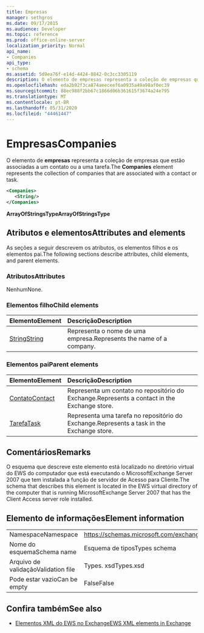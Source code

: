```yaml
---
title: Empresas
manager: sethgros
ms.date: 09/17/2015
ms.audience: Developer
ms.topic: reference
ms.prod: office-online-server
localization_priority: Normal
api_name:
- Companies
api_type:
- schema
ms.assetid: 5d9ea76f-e14d-4424-8842-0c3cc3305119
description: O elemento de empresas representa a coleção de empresas que estão associadas a um contato ou a uma tarefa.
ms.openlocfilehash: eda2b92f3ca874aeeceef6a0935a49a98af0ec39
ms.sourcegitcommit: 88ec988f2bb67c1866d06b361615f3674a24e795
ms.translationtype: MT
ms.contentlocale: pt-BR
ms.lasthandoff: 05/31/2020
ms.locfileid: "44461447"
---
```

# <a name="companies"></a><span data-ttu-id="4e246-103">Empresas</span><span class="sxs-lookup"><span data-stu-id="4e246-103">Companies</span></span>

<span data-ttu-id="4e246-104">O elemento de **empresas** representa a coleção de empresas que estão associadas a um contato ou a uma tarefa.</span><span class="sxs-lookup"><span data-stu-id="4e246-104">The **Companies** element represents the collection of companies that are associated with a contact or task.</span></span> 
  
```xml
<Companies>
   <String/>
</Companies>
```

 <span data-ttu-id="4e246-105">**ArrayOfStringsType**</span><span class="sxs-lookup"><span data-stu-id="4e246-105">**ArrayOfStringsType**</span></span>
## <a name="attributes-and-elements"></a><span data-ttu-id="4e246-106">Atributos e elementos</span><span class="sxs-lookup"><span data-stu-id="4e246-106">Attributes and elements</span></span>

<span data-ttu-id="4e246-107">As seções a seguir descrevem os atributos, os elementos filhos e os elementos pai.</span><span class="sxs-lookup"><span data-stu-id="4e246-107">The following sections describe attributes, child elements, and parent elements.</span></span>
  
### <a name="attributes"></a><span data-ttu-id="4e246-108">Atributos</span><span class="sxs-lookup"><span data-stu-id="4e246-108">Attributes</span></span>

<span data-ttu-id="4e246-109">Nenhum</span><span class="sxs-lookup"><span data-stu-id="4e246-109">None.</span></span>
  
### <a name="child-elements"></a><span data-ttu-id="4e246-110">Elementos filho</span><span class="sxs-lookup"><span data-stu-id="4e246-110">Child elements</span></span>

|<span data-ttu-id="4e246-111">**Elemento**</span><span class="sxs-lookup"><span data-stu-id="4e246-111">**Element**</span></span>|<span data-ttu-id="4e246-112">**Descrição**</span><span class="sxs-lookup"><span data-stu-id="4e246-112">**Description**</span></span>|
|:-----|:-----|
|[<span data-ttu-id="4e246-113">String</span><span class="sxs-lookup"><span data-stu-id="4e246-113">String</span></span>](string.md) <br/> |<span data-ttu-id="4e246-114">Representa o nome de uma empresa.</span><span class="sxs-lookup"><span data-stu-id="4e246-114">Represents the name of a company.</span></span>  <br/> |
   
### <a name="parent-elements"></a><span data-ttu-id="4e246-115">Elementos pai</span><span class="sxs-lookup"><span data-stu-id="4e246-115">Parent elements</span></span>

|<span data-ttu-id="4e246-116">**Elemento**</span><span class="sxs-lookup"><span data-stu-id="4e246-116">**Element**</span></span>|<span data-ttu-id="4e246-117">**Descrição**</span><span class="sxs-lookup"><span data-stu-id="4e246-117">**Description**</span></span>|
|:-----|:-----|
|[<span data-ttu-id="4e246-118">Contato</span><span class="sxs-lookup"><span data-stu-id="4e246-118">Contact</span></span>](contact.md) <br/> |<span data-ttu-id="4e246-119">Representa um contato no repositório do Exchange.</span><span class="sxs-lookup"><span data-stu-id="4e246-119">Represents a contact in the Exchange store.</span></span>  <br/> |
|[<span data-ttu-id="4e246-120">Tarefa</span><span class="sxs-lookup"><span data-stu-id="4e246-120">Task</span></span>](task.md) <br/> |<span data-ttu-id="4e246-121">Representa uma tarefa no repositório do Exchange.</span><span class="sxs-lookup"><span data-stu-id="4e246-121">Represents a task in the Exchange store.</span></span>  <br/> |
   
## <a name="remarks"></a><span data-ttu-id="4e246-122">Comentários</span><span class="sxs-lookup"><span data-stu-id="4e246-122">Remarks</span></span>

<span data-ttu-id="4e246-123">O esquema que descreve este elemento está localizado no diretório virtual do EWS do computador que está executando o MicrosoftExchange Server 2007 que tem instalada a função de servidor de Acesso para Cliente.</span><span class="sxs-lookup"><span data-stu-id="4e246-123">The schema that describes this element is located in the EWS virtual directory of the computer that is running MicrosoftExchange Server 2007 that has the Client Access server role installed.</span></span>
  
## <a name="element-information"></a><span data-ttu-id="4e246-124">Elemento de informações</span><span class="sxs-lookup"><span data-stu-id="4e246-124">Element information</span></span>

|||
|:-----|:-----|
|<span data-ttu-id="4e246-125">Namespace</span><span class="sxs-lookup"><span data-stu-id="4e246-125">Namespace</span></span>  <br/> |https://schemas.microsoft.com/exchange/services/2006/types  <br/> |
|<span data-ttu-id="4e246-126">Nome do esquema</span><span class="sxs-lookup"><span data-stu-id="4e246-126">Schema name</span></span>  <br/> |<span data-ttu-id="4e246-127">Esquema de tipos</span><span class="sxs-lookup"><span data-stu-id="4e246-127">Types schema</span></span>  <br/> |
|<span data-ttu-id="4e246-128">Arquivo de validação</span><span class="sxs-lookup"><span data-stu-id="4e246-128">Validation file</span></span>  <br/> |<span data-ttu-id="4e246-129">Types. xsd</span><span class="sxs-lookup"><span data-stu-id="4e246-129">Types.xsd</span></span>  <br/> |
|<span data-ttu-id="4e246-130">Pode estar vazio</span><span class="sxs-lookup"><span data-stu-id="4e246-130">Can be empty</span></span>  <br/> |<span data-ttu-id="4e246-131">False</span><span class="sxs-lookup"><span data-stu-id="4e246-131">False</span></span>  <br/> |
   
## <a name="see-also"></a><span data-ttu-id="4e246-132">Confira também</span><span class="sxs-lookup"><span data-stu-id="4e246-132">See also</span></span>



- [<span data-ttu-id="4e246-133">Elementos XML do EWS no Exchange</span><span class="sxs-lookup"><span data-stu-id="4e246-133">EWS XML elements in Exchange</span></span>](ews-xml-elements-in-exchange.md)

